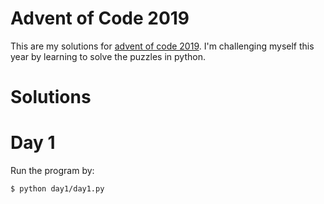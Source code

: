 # Advent of Code 2019

This are my solutions for [advent of code 2019](https://adventofcode.com).
I'm challenging myself this year by learning to solve the puzzles in python.

# Solutions

# Day 1

Run the program by:
```bash
$ python day1/day1.py
```
